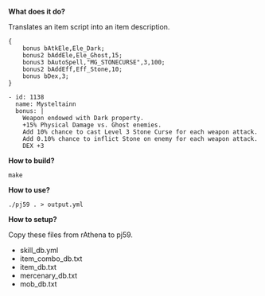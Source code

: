 **What does it do?**

Translates an item script into an item description.

```
{
    bonus bAtkEle,Ele_Dark;
    bonus2 bAddEle,Ele_Ghost,15;
    bonus3 bAutoSpell,"MG_STONECURSE",3,100;
    bonus2 bAddEff,Eff_Stone,10;
    bonus bDex,3;
}
```

```
- id: 1138
  name: Mysteltainn
  bonus: |
    Weapon endowed with Dark property.
    +15% Physical Damage vs. Ghost enemies.
    Add 10% chance to cast Level 3 Stone Curse for each weapon attack.
    Add 0.10% chance to inflict Stone on enemy for each weapon attack.
    DEX +3
```

**How to build?**

```make```

**How to use?**

```./pj59 . > output.yml```

**How to setup?**

Copy these files from rAthena to pj59.

* skill_db.yml
* item_combo_db.txt
* item_db.txt
* mercenary_db.txt
* mob_db.txt
